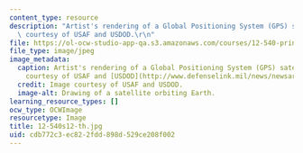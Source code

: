```yaml
---
content_type: resource
description: "Artist's rendering of a Global Positioning System (GPS) satellite. Image\
  \ courtesy of USAF and USDOD.\r\n"
file: https://ol-ocw-studio-app-qa.s3.amazonaws.com/courses/12-540-principles-of-the-global-positioning-system-spring-2012/cdb772c3ec822fdd898d529ce208f002_12-540s12-th.jpg
file_type: image/jpeg
image_metadata:
  caption: Artist's rendering of a Global Positioning System (GPS) satellite. (Image
    courtesy of USAF and [USDOD](http://www.defenselink.mil/news/newsarticle.aspx?id=42805).)
  credit: Image courtesy of USAF and USDOD.
  image-alt: Drawing of a satellite orbiting Earth.
learning_resource_types: []
ocw_type: OCWImage
resourcetype: Image
title: 12-540s12-th.jpg
uid: cdb772c3-ec82-2fdd-898d-529ce208f002
---
```

